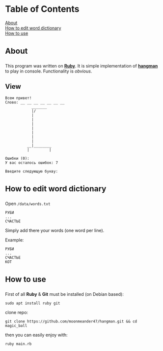 Table of Contents
===
[About](#about)  
[How to edit word dictionary](#edit)  
[How to use](#use)

<a name="about"><h3>About</h3></a>
----
This program was written on [**Ruby**](https://www.ruby-lang.org/en/). It is simple implementation of [**hangman**](https://en.wikipedia.org/wiki/Hangman_(game)) to play in console. Functionality is _obvious_.

## View
```
Всем привет!
Слово: __ __ __ __ __ __ __
            _______
            |/
            |
            |
            |
            |
            |
            |
            |
          __|________
          |         |

Ошибки (0): 
У вас осталось ошибок: 7

Введите следующую букву: 

```

<a name="edit"><h3>How to edit word dictionary</h3></a>
----
Open ```/data/words.txt```
```
РУБИ
...
СЧАСТЬЕ
```
Simply add there your words (one word per line).

Example:
```
РУБИ
...
СЧАСТЬЕ
КОТ
```

<a name="use"><h3>How to use</h3></a>
---------------
First of all **Ruby** & **Git** must be installed (on Debian based):
```
sudo apt install ruby git
```
clone repo: 
```
git clone https://github.com/moonmeander47/hangman.git && cd magic_ball
```
then you can easily enjoy with:
```
ruby main.rb
```
